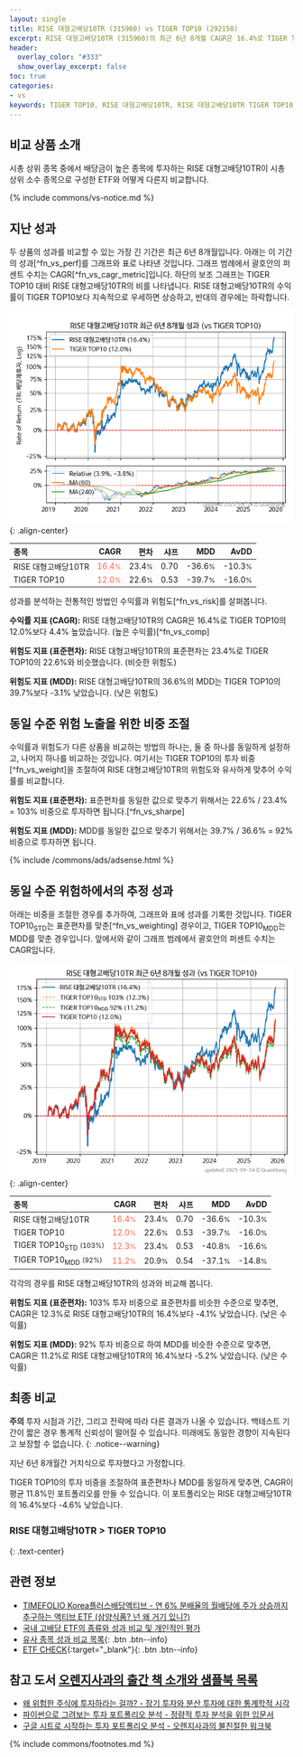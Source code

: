 ```yaml
---
layout: single
title: RISE 대형고배당10TR (315960) vs TIGER TOP10 (292150)
excerpt: RISE 대형고배당10TR (315960)의 최근 6년 8개월 CAGR은 16.4%로 TIGER TOP10 (292150)의 12.0%보다 4.4% 높았습니다.
header:
  overlay_color: "#333"
  show_overlay_excerpt: false
toc: true
categories:
- vs
keywords: TIGER TOP10, RISE 대형고배당10TR, RISE 대형고배당10TR TIGER TOP10 비교, 315960, 292150, 315960 315960 비교
---
```


## 비교 상품 소개


시총 상위 종목 중에서 배당금이 높은 종목에 투자하는 RISE 대형고배당10TR이 시총 상위 소수 종목으로 구성한 ETF와 어떻게 다른지 비교합니다.



{% include commons/vs-notice.md %}

## 지난 성과

두 상품의 성과를 비교할 수 있는 가장 긴 기간은 최근 6년 8개월입니다. 아래는 이 기간의 성과[^fn_vs_perf]를 그래프와 표로 나타낸 것입니다.
그래프 범례에서 괄호안의 퍼센트 수치는 CAGR[^fn_vs_cagr_metric]입니다.
하단의 보조 그래프는 TIGER TOP10 대비 RISE 대형고배당10TR의 비를 나타냅니다.
RISE 대형고배당10TR의 수익률이 TIGER TOP10보다 지속적으로 우세하면 상승하고, 반대의 경우에는 하락합니다.

![RISE 대형고배당10TR](/vs/images/315960-vs-292150_dual.png){: .align-center}

| **종목** | **CAGR** | **편차** | **샤프** | **MDD** | **AvDD** |
| :------------ | ------: | -----------: | -------: | ------: | -------: |
| RISE 대형고배당10TR | <span style="color: tomato">16.4<small>%</small></span> | 23.4<small>%</small> | 0.70 | -36.6<small>%</small> | -10.3<small>%</small> |
| TIGER TOP10 | <span style="color: tomato">12.0<small>%</small></span> | 22.6<small>%</small> | 0.53 | -39.7<small>%</small> | -16.0<small>%</small> |

<!-- more -->


성과를 분석하는 전통적인 방법인 수익률과 위험도[^fn_vs_risk]를 살펴봅니다.

**수익률 지표 (CAGR):** RISE 대형고배당10TR의 CAGR은 16.4%로 TIGER TOP10의 12.0%보다 4.4% 높았습니다. (높은 수익률)[^fn_vs_comp]

**위험도 지표 (표준편차):** RISE 대형고배당10TR의 표준편차는 23.4%로 TIGER TOP10의 22.6%와 비슷했습니다. (비슷한 위험도)

**위험도 지표 (MDD):** RISE 대형고배당10TR의 36.6%의 MDD는 TIGER TOP10의 39.7%보다 -3.1% 낮았습니다. (낮은 위험도)



## 동일 수준 위험 노출을 위한 비중 조절

수익률과 위험도가 다른 상품을 비교하는 방법의 하나는, 둘 중 하나를 동일하게 설정하고, 나머지 하나를 비교하는 것입니다.
여기서는 TIGER TOP10의 투자 비중[^fn_vs_weight]을 조절하여 RISE 대형고배당10TR의 위험도와 유사하게 맞추어 수익률를 비교합니다.

**위험도 지표 (표준편차):** 표준편차를 동일한 값으로 맞추기 위해서는 22.6% / 23.4% = 103% 비중으로 투자하면 됩니다.[^fn_vs_sharpe]

**위험도 지표 (MDD):** MDD를 동일한 값으로 맞추기 위해서는 39.7% / 36.6% = 92% 비중으로 투자하면 됩니다.


{% include /commons/ads/adsense.html %}



## 동일 수준 위험하에서의 추정 성과

아래는 비중을 조절한 경우를 추가하여, 그래프와 표에 성과를 기록한 것입니다.
TIGER TOP10<sub>STD</sub>는 표준편차를 맞춘[^fn_vs_weighting] 경우이고, TIGER TOP10<sub>MDD</sub>는 MDD를 맞춘 경우입니다.
앞에서와 같이 그래프 범례에서 괄호안의 퍼센트 수치는 CAGR입니다.


![RISE 대형고배당10TR](/vs/images/315960-vs-292150.png){: .align-center}



| **종목** | **CAGR** | **편차** | **샤프** | **MDD** | **AvDD** |
| :------------ | ------: | -----------: | -------: | ------: | -------: |
| RISE 대형고배당10TR | <span style="color: tomato">16.4<small>%</small></span> | 23.4<small>%</small> | 0.70 | -36.6<small>%</small> | -10.3<small>%</small> |
| TIGER TOP10 | <span style="color: tomato">12.0<small>%</small></span> | 22.6<small>%</small> | 0.53 | -39.7<small>%</small> | -16.0<small>%</small> |
| TIGER TOP10<sub>STD</sub> <small>(103%)</small> | <span style="color: tomato">12.3<small>%</small></span> | 23.4<small>%</small> | 0.53 | -40.8<small>%</small> | -16.6<small>%</small> |
| TIGER TOP10<sub>MDD</sub> <small>(92%)</small> | <span style="color: tomato">11.2<small>%</small></span> | 20.9<small>%</small> | 0.54 | -37.1<small>%</small> | -14.8<small>%</small> |



각각의 경우를 RISE 대형고배당10TR의 성과와 비교해 봅니다.

**위험도 지표 (표준편차):** 103% 투자 비중으로 표준편차를 비슷한 수준으로 맞추면, CAGR은 12.3%로 RISE 대형고배당10TR의 16.4%보다 -4.1% 낮았습니다. (낮은 수익률)

**위험도 지표 (MDD):** 92% 투자 비중으로 하여 MDD를 비슷한 수준으로 맞추면, CAGR은 11.2%로 RISE 대형고배당10TR의 16.4%보다 -5.2% 낮았습니다. (낮은 수익률)




## 최종 비교

**주의** 투자 시점과 기간, 그리고 전략에 따라 다른 결과가 나올 수 있습니다. 백테스트 기간이 짧은 경우 통계적 신뢰성이 떨어질 수 있습니다. 미래에도 동일한 경향이 지속된다고 보장할 수 없습니다.
{: .notice--warning}

지난 6년 8개월간 거치식으로 투자했다고 가정합니다.

TIGER TOP10의 투자 비중을 조절하여 표준편차나 MDD를 동일하게 맞추면, CAGR이 평균 11.8%인 포트폴리오를 만들 수 있습니다.
이 포트폴리오는 RISE 대형고배당10TR의 16.4%보다 -4.6% 낮았습니다.

### RISE 대형고배당10TR &gt; TIGER TOP10
{: .text-center}


## 관련 정보

- [TIMEFOLIO Korea플러스배당액티브 - 연 6% 분배율의 월배당에 주가 상승까지 추구하는 액티브 ETF (삼양식품? 넌 왜 거기 있니?)](https://kongdori.tistory.com/279)
- [국내 고배당 ETF의 종류와 성과 비교 및 개인적인 평가](https://kongdori.tistory.com/158)
- [유사 종목 성과 비교 목록](/vs/){: .btn .btn--info}
- [ETF CHECK](https://www.etfcheck.co.kr/mobile/etpitem/292150/compare?compCode%5B%5D=315960){:target="_blank"}{: .btn .btn--info}


## 참고 도서 [오렌지사과의 출간 책 소개와 샘플북 목록](https://kongdori.tistory.com/691)

- [왜 위험한 주식에 투자하라는 걸까? - 장기 투자와 분산 투자에 대한 통계학적 시각](https://kongdori.tistory.com/421)
- [파이썬으로 그려보는 투자 포트폴리오 분석  - 정량적 투자 분석을 위한 입문서](https://kongdori.tistory.com/643)
- [구글 시트로 시작하는 투자 포트폴리오 분석 - 오렌지사과의 불친절한 워크북](https://kongdori.tistory.com/449)

{% include commons/footnotes.md %}